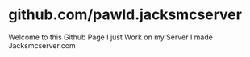 # github.com/pawld.jacksmcserver
Welcome to this Github Page
I just Work on my Server I made Jacksmcserver.com
